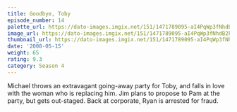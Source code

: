 ```yaml
---
title: Goodbye, Toby
episode_number: 14
palette_url: https://dato-images.imgix.net/151/1471789095-aI4PqWp3fNhdB2kvmWPylUs7tw4.jpg?ixlib=rb-1.1.0&ch=DPR%2CWidth&auto=enhance&palette=json
image_url: https://dato-images.imgix.net/151/1471789095-aI4PqWp3fNhdB2kvmWPylUs7tw4.jpg?ixlib=rb-1.1.0&ch=DPR%2CWidth&auto=compress%2Cformat&w=500
thumbnail_url: https://dato-images.imgix.net/151/1471789095-aI4PqWp3fNhdB2kvmWPylUs7tw4.jpg?ixlib=rb-1.1.0&ch=DPR%2CWidth&auto=enhance&w=500&h=280&fit=crop&fm=jpg
date: '2008-05-15'
weight: 65
rating: 9.3
category: Season 4
---
```


Michael throws an extravagant going-away party for Toby, and falls in love with the woman who is replacing him. Jim plans to propose to Pam at the party, but gets out-staged. Back at corporate, Ryan is arrested for fraud.